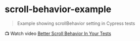 # scroll-behavior-example

> Example showing scrollBehavior setting in Cypress tests

📺 Watch video [Better Scroll Behavior In Your Tests](https://youtu.be/-9pGivsOho8)
